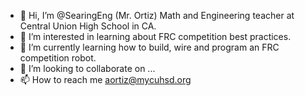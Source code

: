 - 👋 Hi, I’m @SearingEng (Mr. Ortiz) Math and Engineering teacher at Central Union High School in CA. 
- 👀 I’m interested in learning about FRC competition best practices.
- 🌱 I’m currently learning how to build, wire and program an FRC competition robot.
- 💞️ I’m looking to collaborate on ...
- 📫 How to reach me aortiz@mycuhsd.org

<!---
SearingEng/SearingEng is a ✨ special ✨ repository because its `README.md` (this file) appears on your GitHub profile.
You can click the Preview link to take a look at your changes.
--->
